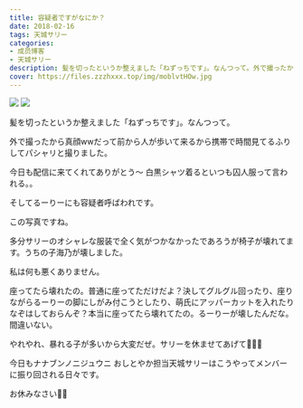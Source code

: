 ```yaml
---
title: 容疑者ですがなにか？
date: 2018-02-16
tags: 天城サリー
categories: 
- 成员博客
- 天城サリー
description: 髪を切ったというか整えました「ねずっちです」。なんつって。外で撮ったから真顔wwだって前から人が歩いて来るから携帯で時間見てるふりしてパシャリと撮りました。今日も配信に来てくれてありがとう〜 白黒シャ...
cover: https://files.zzzhxxx.top/img/moblvtHOw.jpg 
---
```

![](https://files.zzzhxxx.top/img/moblvtHOw.jpg)
![](https://files.zzzhxxx.top/img/mobBxXR05.jpg)


髪を切ったというか整えました「ねずっちです」。なんつって。


外で撮ったから真顔wwだって前から人が歩いて来るから携帯で時間見てるふりしてパシャリと撮りました。


今日も配信に来てくれてありがとう〜 白黒シャツ着るといつも囚人服って言われる。。

そしてるーりーにも容疑者呼ばわれです。


この写真ですね。

多分サリーのオシャレな服装で全く気がつかなかったであろうが椅子が壊れてます。うちの子海乃が壊しました。

私は何も悪くありません。

座ってたら壊れたの。普通に座ってただけだよ？決してグルグル回ったり、座りながらるーりーの脚にしがみ付こうとしたり、萌氏にアッパーカットを入れたりなぞはしておらんぞ？本当に座ってたら壊れてたの。るーりーが壊したんだな。間違いない。

やれやれ、暴れる子が多いから大変だぜ。サリーを休ませてあげて🤷🏻‍♀️

今日もナナブンノニジュウニ おしとやか担当天城サリーはこうやってメンバーに振り回される日々です。 

お休みなさい🌙💤








